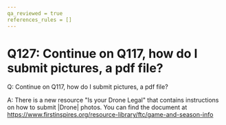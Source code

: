 ```yaml
---
qa_reviewed = true
references_rules = []
---
```


# Q127: Continue on Q117, how do I submit pictures, a pdf file?

Q: Continue on Q117, how do I submit pictures, a pdf file?

A: There is a new resource "Is your Drone Legal" that contains instructions on how to submit |Drone| photos.  You can find the document at https://www.firstinspires.org/resource-library/ftc/game-and-season-info